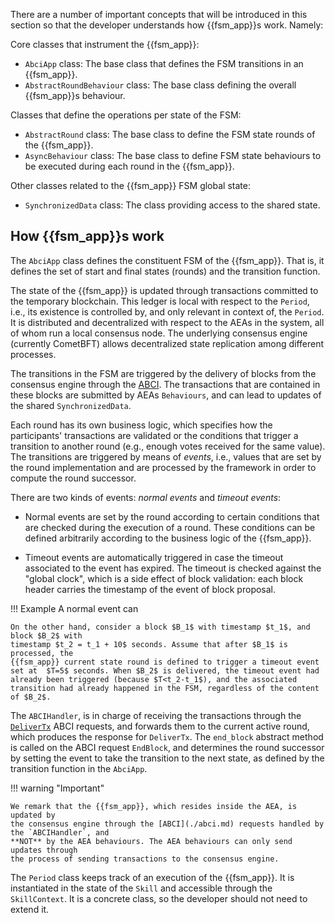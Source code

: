 There are a number of important concepts that will be introduced in this section so that the developer understands how {{fsm_app}}s work. Namely:

Core classes that instrument the {{fsm_app}}:

- `AbciApp` class: The base class that defines the FSM transitions in an {{fsm_app}}.
- `AbstractRoundBehaviour` class: The base class defining the overall {{fsm_app}}s behaviour.

Classes that define the operations per state of the FSM:

- `AbstractRound` class: The base class to define the FSM state rounds of the {{fsm_app}}.
- `AsyncBehaviour` class: The base class to define FSM state behaviours to be executed during each round in the {{fsm_app}}.

Other classes related to the {{fsm_app}} FSM global state:

- `SynchronizedData` class: The class providing
access to the shared state.



## How {{fsm_app}}s work

The `AbciApp` class defines the constituent FSM of the {{fsm_app}}. That is, it defines the set of start and final states (rounds) and the transition function.
<!-- We call _round_ a state in an ABCIApp, and _period_ an execution of the `ABCIApp`. -->

The state of the {{fsm_app}} is updated through
transactions committed to the temporary blockchain.
This ledger is local with respect to the `Period`, i.e., its
existence is controlled by, and only relevant in context of, the `Period`. It is
distributed and decentralized with respect to the AEAs in the system, all of
whom run a local consensus node. The underlying consensus engine (currently
CometBFT) allows decentralized state replication among different processes.

The transitions in the FSM are triggered by the delivery of blocks from the
consensus engine through the [ABCI](./abci.md). The transactions that are contained in these blocks are submitted by AEAs `Behaviours`, and can lead to updates of the shared `SynchronizedData`.

Each round has its own business logic, which specifies how the participants'
transactions are validated or the conditions that trigger a transition to
another round (e.g., enough votes received for the same value). The transitions
are triggered by means of _events_, i.e., values that are set by the round
implementation and are processed by the framework in order to compute the round
successor.

There are two kinds of events: _normal events_ and _timeout events_:

- Normal events are set by the round according to certain conditions that are checked during the execution of a round. These conditions can be defined arbitrarily according to the business logic of the {{fsm_app}}.

- Timeout events are automatically triggered in case the timeout associated to
the event has expired. The timeout is checked against the "global clock", which
is a side effect of block validation: each block header carries the timestamp of the event of block proposal.

!!! Example
    A normal event can

    On the other hand, consider a block $B_1$ with timestamp $t_1$, and block $B_2$ with
    timestamp $t_2 = t_1 + 10$ seconds. Assume that after $B_1$ is processed, the
    {{fsm_app}} current state round is defined to trigger a timeout event set at  $T=5$ seconds. When $B_2$ is delivered, the timeout event had already been triggered (because $T<t_2-t_1$), and the associated transition had already happened in the FSM, regardless of the content of $B_2$.

The `ABCIHandler`, is in charge of receiving the transactions through the
[`DeliverTx`](https://docs.cometbft.com/v0.37/spec/abci/abci++_methods#delivertx)
ABCI requests, and forwards them to the current active round, which produces the
response for `DeliverTx`. The `end_block` abstract method is called on the ABCI request `EndBlock`, and determines the round successor by setting the event to
take the transition to the next state, as defined by the transition function in the `AbciApp`.

!!! warning "Important"

    We remark that the {{fsm_app}}, which resides inside the AEA, is updated by
    the consensus engine through the [ABCI](./abci.md) requests handled by the `ABCIHandler`, and
    **NOT** by the AEA behaviours. The AEA behaviours can only send updates through
    the process of sending transactions to the consensus engine.

The `Period` class keeps track of an execution of the {{fsm_app}}. It is
instantiated in the state of the `Skill` and accessible through the `SkillContext`.
It is a concrete class, so the developer should not need to extend it.
